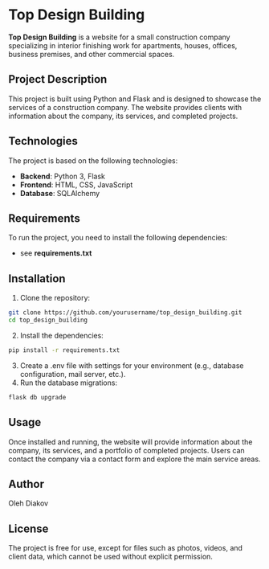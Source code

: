 # Top Design Building

**Top Design Building** is a website for a small construction company specializing in interior finishing work for apartments, houses, offices, business premises, and other commercial spaces.

## Project Description

This project is built using Python and Flask and is designed to showcase the services of a construction company. The website provides clients with information about the company, its services, and completed projects.

## Technologies

The project is based on the following technologies:
- **Backend**: Python 3, Flask
- **Frontend**: HTML, CSS, JavaScript
- **Database**: SQLAlchemy

## Requirements

To run the project, you need to install the following dependencies:
- see **requirements.txt**

## Installation

1. Clone the repository:

```bash
git clone https://github.com/yourusername/top_design_building.git
cd top_design_building
```

2. Install the dependencies:
```bash
pip install -r requirements.txt
```

3. Create a .env file with settings for your environment (e.g., database configuration, mail server, etc.).
4. Run the database migrations:
```bash
flask db upgrade
```

## Usage
Once installed and running, the website will provide information about the company, its services, and a portfolio of completed projects. Users can contact the company via a contact form and explore the main service areas.

## Author
Oleh Diakov

## License
The project is free for use, except for files such as photos, videos, and client data, which cannot be used without explicit permission.